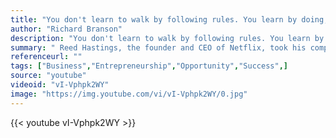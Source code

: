 ```yaml
---
title: "You don't learn to walk by following rules. You learn by doing, and by falling over."
author: "Richard Branson"
description: "You don't learn to walk by following rules. You learn by doing, and by falling over. - Richard Branson quotes from GetInspired365.com"
summary: " Reed Hastings, the founder and CEO of Netflix, took his company from a mom-and-pop DVD operation to a $40-billion global media behemoth that is now squaring off with companies like Comcast and Time Warner.  In a new video, Hastings discussed what it was like to build the company — learning to manage people by observing chess pieces, and his first big break."
referenceurl: ""
tags: ["Business","Entrepreneurship","Opportunity","Success",]
source: "youtube"
videoid: "vI-Vphpk2WY"
image: "https://img.youtube.com/vi/vI-Vphpk2WY/0.jpg"
---
```


{{< youtube vI-Vphpk2WY >}}
